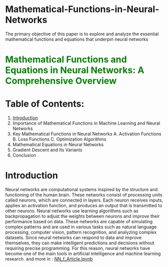 # Mathematical-Functions-in-Neural-Networks
The primary objective of this paper is to explore and analyze the essential mathematical functions and equations that underpin neural networks

# <font color='green'>**Mathematical Functions and Equations in Neural Networks: A Comprehensive Overview**</font>



# Table of Contents:

1. [Introduction](NN_f_Article.ipynb#Introduction)
2. Importance of Mathematical Functions in Machine Learning and Neural Networks
3. Key Mathematical Functions in Neural Networks
A. Activation Functions
B. Loss Functions
C. Optimization Algorithms
4. Mathematical Equations in Neural Networks
5. Gradient Descent and Its Variants
6. Conclusion

# Introduction
Neural networks are computational systems inspired by the structure and functioning of the
human brain. These networks consist of processing units called neurons, which are
connected in layers. Each neuron receives inputs, applies an activation function, and
produces an output that is transmitted to other neurons. Neural networks use learning
algorithms such as backpropagation to adjust the weights between neurons and improve
their performance based on data. These networks are capable of simulating complex
patterns and are used in various tasks such as natural language processing, computer vision,
pattern recognition, and analyzing complex datasets. Since neural networks can respond to
data and improve themselves, they can make intelligent predictions and decisions without
requiring precise programming. For this reason, neural networks have become one of the
main tools in artificial intelligence and machine learning research.
and more in : [NN_f_Article.ipynb](https://github.com/AliRezaKhatibi/Mathematical-Functions-in-Neural-Networks/blob/942dd3fb45634009e6641662f95ee123cfa90757/NN_f_Article.ipynb)

